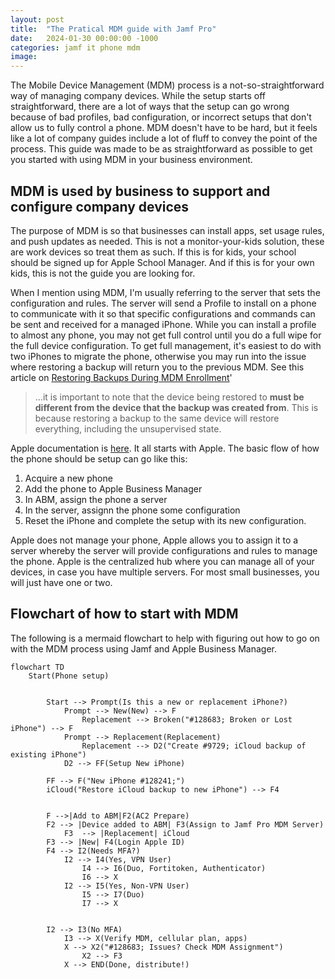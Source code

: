 ```yaml
---
layout: post
title:  "The Pratical MDM guide with Jamf Pro"
date:   2024-01-30 00:00:00 -1000
categories: jamf it phone mdm
image: 
---
```


The Mobile Device Management (MDM) process is a not-so-straightforward way of managing company devices. While the setup starts off straightforward, there are a lot of ways that the setup can go wrong because of bad profiles, bad configuration, or incorrect setups that don't allow us to fully control a phone. MDM doesn't have to be hard, but it feels like a lot of company guides include a lot of fluff to convey the point of the process. This guide was made to be as straightforward as possible to get you started with using MDM in your business environment.

## MDM is used by business to support and configure company devices

The purpose of MDM is so that businesses can install apps, set usage rules, and push updates as needed. This is not a monitor-your-kids solution, these are work devices so treat them as such. If this is for kids, your school should be signed up for Apple School Manager. And if this is for your own kids, this is not the guide you are looking for.

When I mention using MDM, I'm usually referring to the server that sets the configuration and rules. The server will send a Profile to install on a phone to communicate with it so that specific configurations and commands can be sent and received for a managed iPhone. While you can install a profile to almost any phone, you may not get full control until you do a full wipe for the full device configuration. To get full management, it's easiest to do with two iPhones to migrate the phone, otherwise you may run into the issue where restoring a backup will return you to the previous MDM. See this article on [Restoring Backups During MDM Enrollment](https://support.codeproof.com/mdm-device-enrollment/backup-restore-mdm-migration)'

  >...it is important to note that the device being restored to **must be different from the device that the backup was created from**. This is because restoring a backup to the same device will restore everything, including the unsupervised state.

Apple documentation is [here](https://support.apple.com/en-us/HT207516). It all starts with Apple. The basic flow of how the phone should be setup can go like this:

1. Acquire a new phone
2. Add the phone to Apple Business Manager
3. In ABM, assign the phone a server
4. In the server, assignn the phone some configuration
5. Reset the iPhone and complete the setup with its new configuration.

Apple does not manage your phone, Apple allows you to assign it to a server whereby the server will provide configurations and rules to manage the phone. Apple is the centralized hub where you can manage all of your devices, in case you have multiple servers. For most small businesses, you will just have one or two.

## Flowchart of how to start with MDM

The following is a mermaid flowchart to help with figuring out how to go on with the MDM process using Jamf and Apple Business Manager.

```mermaid
flowchart TD
    Start(Phone setup)
        

        Start --> Prompt(Is this a new or replacement iPhone?)
            Prompt --> New(New) --> F
                Replacement --> Broken("#128683; Broken or Lost iPhone") --> F
            Prompt --> Replacement(Replacement)
                Replacement --> D2("Create #9729; iCloud backup of existing iPhone")
            D2 --> FF(Setup New iPhone)
    
        FF --> F("New iPhone #128241;")
        iCloud("Restore iCloud backup to new iPhone") --> F4


        F -->|Add to ABM|F2(AC2 Prepare)
        F2 --> |Device added to ABM| F3(Assign to Jamf Pro MDM Server)
            F3  --> |Replacement| iCloud
        F3 --> |New| F4(Login Apple ID)
        F4 --> I2(Needs MFA?)
            I2 --> I4(Yes, VPN User)
                I4 --> I6(Duo, Fortitoken, Authenticator)
                I6 --> X
            I2 --> I5(Yes, Non-VPN User)
                I5 --> I7(Duo)
                I7 --> X


        I2 --> I3(No MFA)
            I3 --> X(Verify MDM, cellular plan, apps)
            X --> X2("#128683; Issues? Check MDM Assignment")
                X2 --> F3
            X --> END(Done, distribute!)
```